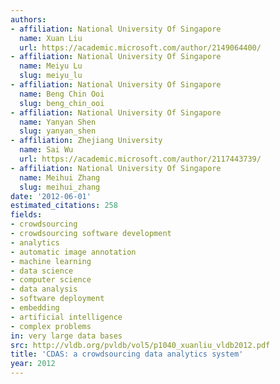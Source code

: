 ```yaml
---
authors:
- affiliation: National University Of Singapore
  name: Xuan Liu
  url: https://academic.microsoft.com/author/2149064400/
- affiliation: National University Of Singapore
  name: Meiyu Lu
  slug: meiyu_lu
- affiliation: National University Of Singapore
  name: Beng Chin Ooi
  slug: beng_chin_ooi
- affiliation: National University Of Singapore
  name: Yanyan Shen
  slug: yanyan_shen
- affiliation: Zhejiang University
  name: Sai Wu
  url: https://academic.microsoft.com/author/2117443739/
- affiliation: National University Of Singapore
  name: Meihui Zhang
  slug: meihui_zhang
date: '2012-06-01'
estimated_citations: 258
fields:
- crowdsourcing
- crowdsourcing software development
- analytics
- automatic image annotation
- machine learning
- data science
- computer science
- data analysis
- software deployment
- embedding
- artificial intelligence
- complex problems
in: very large data bases
src: http://vldb.org/pvldb/vol5/p1040_xuanliu_vldb2012.pdf
title: 'CDAS: a crowdsourcing data analytics system'
year: 2012
---
```

